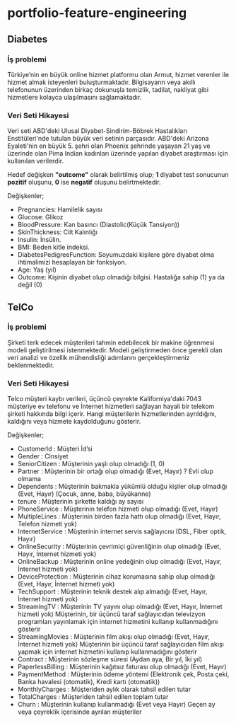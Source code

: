 # portfolio-feature-engineering

## Diabetes

### İş problemi

Türkiye’nin en büyük online hizmet platformu olan Armut, hizmet verenler ile hizmet almak isteyenleri buluşturmaktadır. Bilgisayarın veya akıllı telefonunun üzerinden birkaç dokunuşla temizlik, tadilat, nakliyat gibi hizmetlere kolayca ulaşılmasını sağlamaktadır.

### Veri Seti Hikayesi

Veri seti ABD'deki Ulusal Diyabet-Sindirim-Böbrek Hastalıkları Enstitüleri'nde tutulan büyük veri setinin parçasıdır. ABD'deki Arizona Eyaleti'nin en büyük 5. şehri olan Phoenix şehrinde yaşayan 21 yaş ve üzerinde olan Pima Indian kadınları üzerinde yapılan diyabet araştırması için kullanılan verilerdir. 

Hedef değişken **"outcome"** olarak belirtilmiş olup; **1** diyabet test sonucunun **pozitif** oluşunu, **0** ise **negatif** oluşunu belirtmektedir.

  Değişkenler;

* Pregnancies: Hamilelik sayısı
* Glucose: Glikoz
* BloodPressure: Kan basıncı (Diastolic(Küçük Tansiyon))
* SkinThickness: Cilt Kalınlığı
* Insulin: İnsülin.
* BMI: Beden kitle indeksi.
* DiabetesPedigreeFunction: Soyumuzdaki kişilere göre diyabet olma ihtimalimizi hesaplayan bir fonksiyon.
* Age: Yaş (yıl)
* Outcome: Kişinin diyabet olup olmadığı bilgisi. Hastalığa sahip (1) ya da değil (0)

## TelCo

### İş problemi

Şirketi terk edecek müşterileri tahmin edebilecek bir makine öğrenmesi modeli geliştirilmesi istenmektedir. Modeli geliştirmeden önce gerekli olan veri analizi ve özellik mühendisliği adımlarını gerçekleştirmeniz beklenmektedir.

### Veri Seti Hikayesi

Telco müşteri kaybı verileri, üçüncü çeyrekte Kaliforniya'daki 7043 müşteriye ev telefonu ve İnternet hizmetleri sağlayan hayali bir telekom şirketi hakkında bilgi içerir. Hangi müşterilerin hizmetlerinden ayrıldığını, kaldığını veya hizmete kaydolduğunu gösterir.

  Değişkenler;

* CustomerId       : Müşteri İd’si
* Gender           : Cinsiyet
* SeniorCitizen    : Müşterinin yaşlı olup olmadığı (1, 0)
* Partner          : Müşterinin bir ortağı olup olmadığı (Evet, Hayır) ? Evli olup olmama
* Dependents       : Müşterinin bakmakla yükümlü olduğu kişiler olup olmadığı (Evet, Hayır) (Çocuk, anne, baba, büyükanne)
* tenure           : Müşterinin şirkette kaldığı ay sayısı
* PhoneService     : Müşterinin telefon hizmeti olup olmadığı (Evet, Hayır)
* MultipleLines    : Müşterinin birden fazla hattı olup olmadığı (Evet, Hayır, Telefon hizmeti yok)
* InternetService  : Müşterinin internet servis sağlayıcısı (DSL, Fiber optik, Hayır)
* OnlineSecurity   : Müşterinin çevrimiçi güvenliğinin olup olmadığı (Evet, Hayır, İnternet hizmeti yok)
* OnlineBackup     : Müşterinin online yedeğinin olup olmadığı (Evet, Hayır, İnternet hizmeti yok)
* DeviceProtection : Müşterinin cihaz korumasına sahip olup olmadığı (Evet, Hayır, İnternet hizmeti yok)
* TechSupport      : Müşterinin teknik destek alıp almadığı (Evet, Hayır, İnternet hizmeti yok)
* StreamingTV      : Müşterinin TV yayını olup olmadığı (Evet, Hayır, İnternet hizmeti yok) Müşterinin, bir üçüncü taraf sağlayıcıdan televizyon programları yayınlamak için internet hizmetini kullanıp kullanmadığını gösterir
* StreamingMovies  : Müşterinin film akışı olup olmadığı (Evet, Hayır, İnternet hizmeti yok) Müşterinin bir üçüncü taraf sağlayıcıdan film akışı yapmak için internet hizmetini kullanıp kullanmadığını gösterir
* Contract         : Müşterinin sözleşme süresi (Aydan aya, Bir yıl, İki yıl)
* PaperlessBilling : Müşterinin kağıtsız faturası olup olmadığı (Evet, Hayır)
* PaymentMethod    : Müşterinin ödeme yöntemi (Elektronik çek, Posta çeki, Banka havalesi (otomatik), Kredi kartı (otomatik))
* MonthlyCharges   : Müşteriden aylık olarak tahsil edilen tutar
* TotalCharges     : Müşteriden tahsil edilen toplam tutar
* Churn            : Müşterinin kullanıp kullanmadığı (Evet veya Hayır) Geçen ay veya çeyreklik içerisinde ayrılan müşteriler
